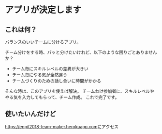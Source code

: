 # アプリが決定します

## これは何？

バランスのいいチームに分けるアプリ。

チーム分けをする時、パッと分けたいけれど、以下のような困りごとありませんか？

- チーム毎にスキルレベルの差異が大きい
- チーム毎にやる気が全然違う
- チームづくりのための話し合いに時間がかかる

そんな時は、このアプリを使えば解決。
チームわけ参加者に、スキルレベルややる気を入力してもらって、チーム作成。
これで完了です。

## 使いたいんだけど

<https://enpit2018-team-maker.herokuapp.com>にアクセス
